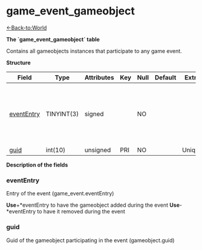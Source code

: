 # game\_event\_gameobject

[<-Back-to:World](database-world.md)

**The \`game\_event\_gameobject\` table**

Contains all gameobjects instances that participate to any game event.

**Structure**

| Field           | Type       | Attributes | Key | Null | Default | Extra  | Comment                                                             |
|-----------------|------------|------------|-----|------|---------|--------|---------------------------------------------------------------------|
| [eventEntry][1] | TINYINT(3) | signed     |     | NO   |         |        | Entry of the game event. Put negative entry to remove during event. |
| [guid][2]       | int(10)    | unsigned   | PRI | NO   |         | Unique |                                                                     |

[1]: #evententry
[2]: #guid

**Description of the fields**

### eventEntry

Entry of the event (game\_event.eventEntry)

**Use**+\*eventEntry to have the gameobject added during the event
**Use**-\*eventEntry to have it removed during the event

### guid

Guid of the gameobject participating in the event (gameobject.guid)
